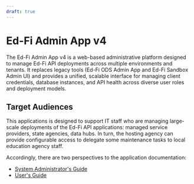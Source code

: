 ```yaml
---
draft: true
---
```


# Ed-Fi Admin App v4

The Ed-Fi Admin App v4 is a web-based administrative platform designed to manage
Ed-Fi API deployments across multiple environments and tenants. It replaces
legacy tools (Ed-Fi ODS Admin App and Ed-Fi Sandbox Admin UI) and provides a
unified, scalable interface for managing client credentials, database instances,
and API health across diverse user roles and deployment models.

## Target Audiences

This applications is designed to support IT staff who are managing large-scale
deployments of the Ed-Fi API applications: managed service providers, state
agencies, data hubs. In turn, the hosting agency can provide configurable access
to delegate some maintenance tasks to local education agency staff.

Accordingly, there are two perspectives to the application documentation:

* [System Administrator's Guide](./system-adminstrators/readme.md)
* [User's Guide](./user-guide/readme.md)
